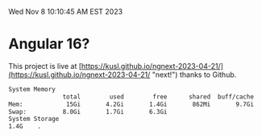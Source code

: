 Wed Nov  8 10:10:45 AM EST 2023

# Angular 16?


This project is live at [https://kusl.github.io/ngnext-2023-04-21/](https://kusl.github.io/ngnext-2023-04-21/ "next!") thanks to Github.

```bash
System Memory
               total        used        free      shared  buff/cache   available
Mem:            15Gi       4.2Gi       1.4Gi       862Mi       9.7Gi       9.9Gi
Swap:          8.0Gi       1.7Gi       6.3Gi
System Storage
1.4G	.
